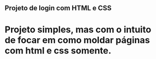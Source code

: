 ## Projeto de login com HTML e CSS

# Projeto simples, mas com o intuito de focar em como moldar páginas com html e css somente.

